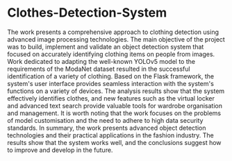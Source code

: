 # Clothes-Detection-System
The work presents a comprehensive approach to clothing detection using advanced image processing technologies. The main objective of the project was to build, implement and validate an object detection system that focused on accurately identifying clothing items on people from images. Work dedicated to adapting the well-known YOLOv5 model to the requirements of the ModaNet dataset resulted in the successful identification of a variety of clothing. Based on the Flask framework, the system's user interface provides seamless interaction with the system's functions on a variety of devices. The analysis results show that the system effectively identifies clothes, and new features such as the virtual locker and advanced text search provide valuable tools for wardrobe organisation and management. It is worth noting that the work focuses on the problems of model customisation and the need to adhere to high data security standards. In summary, the work presents advanced object detection technologies and their practical applications in the fashion industry. The results show that the system works well, and the conclusions suggest how to improve and develop in the future.
